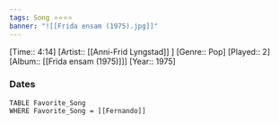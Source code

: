 ```yaml
---
tags: Song ⭐⭐⭐⭐ 
banner: "![[Frida ensam (1975).jpg]]"
---
```

[Time:: 4:14]
[Artist:: [[Anni-Frid Lyngstad]] ]
[Genre:: Pop]
[Played:: 2]
[Album:: [[Frida ensam (1975)]]]
[Year:: 1975]
### Dates
````dataview
TABLE Favorite_Song
WHERE Favorite_Song = [[Fernando]]
````